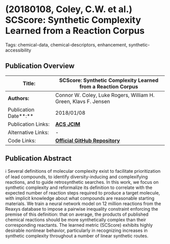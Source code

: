 # (20180108, Coley, C.W. et al.) SCScore: Synthetic Complexity Learned from a Reaction Corpus

Tags: chemical-data, chemical-descriptors, enhancement, synthetic-accessibility

## Publication Overview

| **Title:**  | SCScore: Synthetic Complexity Learned from a Reaction Corpus |
| --- | --- |
| **Authors:**  | Connor W. Coley, Luke Rogers, William H. Green, Klavs F. Jensen |
| Publication Date**:**  | 2018/01/08 |
| Publication Links: | [**ACS JCIM**](https://pubs.acs.org/doi/10.1021/acs.jcim.7b00622) |
| Alternative Links: | - |
| Code Links: | [**Official GitHub Repository**](https://github.com/connorcoley/scscore) |

## Publication Abstract

<aside>
ℹ️ Several definitions of molecular complexity exist to facilitate prioritization of lead compounds, to identify diversity-inducing and complexifying reactions, and to guide retrosynthetic searches. In this work, we focus on synthetic complexity and reformalize its definition to correlate with the expected number of reaction steps required to produce a target molecule, with implicit knowledge about what compounds are reasonable starting materials. We train a neural network model on 12 million reactions from the Reaxys database to impose a pairwise inequality constraint enforcing the premise of this definition: that on average, the products of published chemical reactions should be more synthetically complex than their corresponding reactants. The learned metric (SCScore) exhibits highly desirable nonlinear behavior, particularly in recognizing increases in synthetic complexity throughout a number of linear synthetic routes.

</aside>
